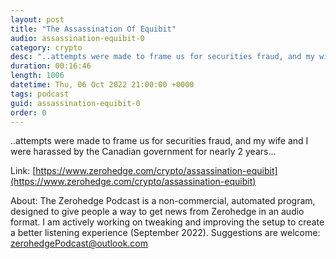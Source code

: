 ```yaml
---
layout: post
title: "The Assassination Of Equibit"
audio: assassination-equibit-0
category: crypto
desc: "..attempts were made to frame us for securities fraud, and my wife and I were harassed by the Canadian government for nearly 2 years..."
duration: 00:16:46
length: 1006
datetime: Thu, 06 Oct 2022 21:00:00 +0000
tags: podcast
guid: assassination-equibit-0
order: 0
---
```

..attempts were made to frame us for securities fraud, and my wife and I were harassed by the Canadian government for nearly 2 years...

Link: [https://www.zerohedge.com/crypto/assassination-equibit](https://www.zerohedge.com/crypto/assassination-equibit)

About: The Zerohedge Podcast is a non-commercial, automated program, designed to give people a way to get news from Zerohedge in an audio format.  I am actively working on tweaking and improving the setup to create a better listening experience (September 2022).  Suggestions are welcome: [zerohedgePodcast@outlook.com](mailto:zerohedgePodcast@outlook.com)